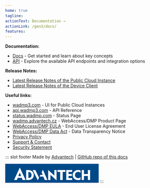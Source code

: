 ```yaml
---
home: true
tagline: 
actionText: Documentation →
actionLink: /gen3/docs/
features:
---
```


**Documentation:**

- [Docs](/gen3/docs/) - Get started and learn about key concepts
- [API](/gen3/api/) - Explore the available API endpoints and integration options

**Release Notes:**

- [Latest Release Notes of the Public Cloud Instance](/gen3/release-notes/)
- [Latest Release Notes of the Device Client](/gen3/client/)

**Useful links:**

- [wadmp3.com](https://wadmp3.com) - UI for Public Cloud Instances
- [api.wadmp3.com](https://api.wadmp3.com) - API Reference
- [status.wadmp.com](https://status.wadmp.com) - Status Page
- [wadmp.advantech.cz](https://wadmp.advantech.cz) - WebAccess/DMP Product Page
- [WebAccess/DMP EULA](/eula.html) - End User License Agreement
- [WebAccess/DMP Data Act](/data-transparency-notice.html) - Data Transparency Notice
- [Privacy Policy](/privacy-policy.html)
- [Support & Contact](/contact/)
- [Security Statement](/security-statement.html)

::: slot footer
Made by [Advantech](https://icr.advantech.cz) | [GitHub repo of this docs](https://github.com/wadmp/wadmp.github.io)

<img src="./advantech.png" width="300">
:::

